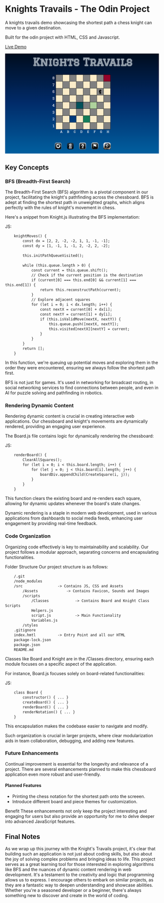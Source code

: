 # Knights Travails - The Odin Project

A knights travails demo showcasing the shortest path a chess knight can move to a given destination.

Built for the odin project with HTML, CSS and Javascript.

[Live Demo](https://antonharbers.github.io/Knights-Travails/)

![Repo Image](/src/Assets/repoImage.png)

## Key Concepts

### BFS (Breadth-First Search)

The Breadth-First Search (BFS) algorithm is a pivotal component in our project, facilitating the knight's pathfinding across the chessboard. BFS is adept at finding the shortest path in unweighted graphs, which aligns perfectly with the rules of knight's movement in chess.

Here's a snippet from Knight.js illustrating the BFS implementation:

JS:

```
    knightMoves() {
        const dx = [2, 2, -2, -2, 1, 1, -1, -1];
        const dy = [1, -1, 1, -1, 2, -2, 2, -2];

        this.initPathQueueVisited();

        while (this.queue.length > 0) {
            const current = this.queue.shift();
            // Check if the current position is the destination
            if (current[0] === this.end[0] && current[1] === this.end[1]) {
                return this.reconstructPath(current);
            }
            // Explore adjacent squares
            for (let i = 0; i < dx.length; i++) {
                const nextX = current[0] + dx[i];
                const nextY = current[1] + dy[i];
                if (this.isValidMove(nextX, nextY)) {
                    this.queue.push([nextX, nextY]);
                    this.visited[nextX][nextY] = current;
                }
            }
        }
        return [];
    }
```

In this function, we're queuing up potential moves and exploring them in the order they were encountered, ensuring we always follow the shortest path first.

BFS is not just for games. It's used in networking for broadcast routing, in social networking services to find connections between people, and even in AI for puzzle solving and pathfinding in robotics.

### Rendering Dynamic Content

Rendering dynamic content is crucial in creating interactive web applications. Our chessboard and knight's movements are dynamically rendered, providing an engaging user experience.

The Board.js file contains logic for dynamically rendering the chessboard:

JS:

```
    renderBoard() {
        ClearAllSquares();
        for (let i = 0; i < this.board.length; i++) {
            for (let j = 0; j < this.board[i].length; j++) {
                boardDiv.appendChild(CreateSquare(i, j));
            }
        }
    }
```

This function clears the existing board and re-renders each square, allowing for dynamic updates whenever the board's state changes.

Dynamic rendering is a staple in modern web development, used in various applications from dashboards to social media feeds, enhancing user engagement by providing real-time feedback.

### Code Organization

Organizing code effectively is key to maintainability and scalability. Our project follows a modular approach, separating concerns and encapsulating functionalities.

Folder Structure
Our project structure is as follows:

```
    /.git
    /node_modules
    /src                -> Contains JS, CSS and Assets
        /Assets             -> Contains Favicon, Sounds and Images
        /scripts
            /Classes            -> Contains Board and Knight Class Scripts
            Helpers.js
            script.js           -> Main Functionality
            Variables.js
        /styles
    .gitignore
    index.hmtl          -> Entry Point and all our HTML
    package-lock.json
    package.json
    README.md
```

Classes like Board and Knight are in the /Classes directory, ensuring each module focuses on a specific aspect of the application.

For instance, Board.js focuses solely on board-related functionalities:

JS:

```
    class Board {
        constructor() { ... }
        createBoard() { ... }
        renderBoard() { ... }
        renderNotation() { ... }
    }
```

This encapsulation makes the codebase easier to navigate and modify.

Such organization is crucial in larger projects, where clear modularization aids in team collaboration, debugging, and adding new features.

### Future Enhancements

Continual improvement is essential for the longevity and relevance of a project. There are several enhancements planned to make this chessboard application even more robust and user-friendly.

#### Planned Features

- Printing the chess notation for the shortest path onto the screeen.
- Introduce different board and piece themes for customization.

Benefit
These enhancements not only keep the project interesting and engaging for users but also provide an opportunity for me to delve deeper into advanced JavaScript features.

## Final Notes

As we wrap up this journey with the Knight's Travails project, it's clear that building such an application is not just about coding skills, but also about the joy of solving complex problems and bringing ideas to life. This project serves as a great learning tool for those interested in exploring algorithms like BFS and the nuances of dynamic content rendering in web development. It's a testament to the creativity and logic that programming allows us to express. I encourage others to embark on similar projects, as they are a fantastic way to deepen understanding and showcase abilities. Whether you're a seasoned developer or a beginner, there's always something new to discover and create in the world of coding.
